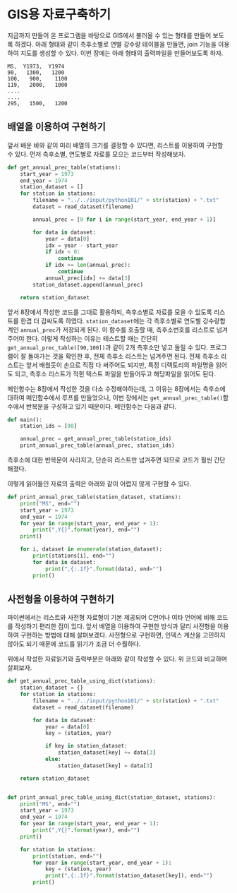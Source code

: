 # GIS용 자료구축하기

지금까지 만들어 온 프로그램을 바탕으로 GIS에서 불러올 수 있는 형태를 만들어 보도록 하겠다. 아래 형태와 같이 측후소별로 연별 강수량 테이블을 만들면, join 기능을 이용하여 지도를 생성할 수 있다. 이번 장에는 아래 형태의 출력파일을 만들어보도록 하자.

```
MS,  Y1973,  Y1974
90,   1300,   1200
100,   900,    1100
119,   2000,   1000
....
....
295,   1500,   1200
```

## 배열을 이용하여 구현하기

앞서 배운 바와 같이 미리 배열의 크기를 결정할 수 있다면, 리스트를 이용하여 구현할 수 있다. 먼저 측후소별, 연도별로 자료를 모으는 코드부터 작성해보자.

```python
def get_annual_prec_table(stations):
    start_year = 1973
    end_year = 1974
    station_dataset = []
    for station in stations:
        filename = "../../input/python101/" + str(station) + ".txt"
        dataset = read_dataset(filename)

        annual_prec = [0 for i in range(start_year, end_year + 1)]

        for data in dataset:
            year = data[0]
            idx = year - start_year
            if idx < 0:
                continue
            if idx >= len(annual_prec):
                continue
            annual_prec[idx] += data[3]
        station_dataset.append(annual_prec)

    return station_dataset
```

앞서 8장에서 작성한 코드를 그대로 활용하되, 측후소별로 자료를 모을 수 있도록 리스트를 한겹 더 감싸도록 하였다. `station_dataset`에는 각 측후소별로 연도별 강수량합계인 `annual_prec`가 저장되게 된다. 이 함수를 호출할 때, 측후소번호를 리스트로 넘겨주어야 한다. 이렇게 작성하는 이유는 테스트할 때는 간단히 `get_annual_prec_table([90,100])`과 같이 2개 측후소만 넣고 돌릴 수 있다. 프로그램이 잘 돌아가는 것을 확인한 후, 전체 측후소 리스트는 넘겨주면 된다. 전체 측후소 리스트는 앞서 배웠듯이 손으로 직접 다 써주어도 되지만, 특정 디렉토리의 파일명을 읽어도 되고, 측후소 리스트가 적힌 텍스트 파일을 만들어두고 해당파일을 읽어도 된다.

메인함수는 8장에서 작성한 것을 다소 수정해야하는데, 그 이유는 8장에서는 측후소에 대하여 메인함수에서 루프를 만들었으나, 이번 장에서는 `get_annual_prec_table()`함수에서 반복문을 구성하고 있기 때문이다. 메인함수는 다음과 같다.

```python
def main():
    station_ids = [90]

    annual_prec = get_annual_prec_table(station_ids)
    print_annual_prec_table(annual_prec, station_ids)
```

측후소에 대한 반복문이 사라지고, 단순히 리스트만 넘겨주면 되므로 코드가 훨씬 간단해졌다.

이렇게 읽어들인 자료의 출력은 아래와 같이 어렵지 않게 구현할 수 있다.

```python
def print_annual_prec_table(station_dataset, stations):
    print("MS", end="")
    start_year = 1973
    end_year = 1974
    for year in range(start_year, end_year + 1):
        print(",Y{}".format(year), end="")
    print()

    for i, dataset in enumerate(station_dataset):
        print(stations[i], end="")
        for data in dataset:
            print(",{:.1f}".format(data), end="")
        print()
```

## 사전형을 이용하여 구현하기

파이썬에서는 리스트와 사전형 자료형이 기본 제공되어 C언어나 여타 언어에 비해 코드를 작성하기 편리한 점이 있다. 앞서 배열을 이용하여 구현한 방식과 달리 사전형을 이용하여 구현하는 방법에 대해 살펴보겠다. 사전형으로 구현하면, 인덱스 계산을 고민하지 않아도 되기 때문에 코드를 읽기가 조금 더 수월하다.

위에서 작성한 자료읽기와 출력부분은 아래와 같이 작성할 수 있다. 위 코드와 비교하며 살펴보자.

```python
def get_annual_prec_table_using_dict(stations):
    station_dataset = {}
    for station in stations:
        filename = "../../input/python101/" + str(station) + ".txt"
        dataset = read_dataset(filename)

        for data in dataset:
            year = data[0]
            key = (station, year)

            if key in station_dataset:
                station_dataset[key] += data[3]
            else:
                station_dataset[key] = data[3]

    return station_dataset


def print_annual_prec_table_using_dict(station_dataset, stations):
    print("MS", end="")
    start_year = 1973
    end_year = 1974
    for year in range(start_year, end_year + 1):
        print(",Y{}".format(year), end="")
    print()

    for station in stations:
        print(station, end="")
        for year in range(start_year, end_year + 1):
            key = (station, year)
            print(",{:.1f}".format(station_dataset[key]), end="")
        print()
```
